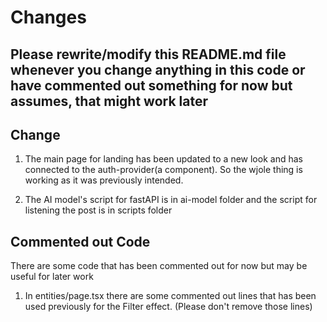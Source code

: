 # Changes

## Please rewrite/modify this README.md file whenever you change anything in this code or have commented out something for now but assumes, that might work later

## Change

1. The main page for landing has been updated to a new look and has connected to the auth-provider(a component). So the wjole thing is working as it was previously intended.

2. The AI model's script for fastAPI is in ai-model folder and the script for listening the post is in scripts folder

## Commented out Code

There are some code that has been commented out for now but may be useful for later work

1. In entities/page.tsx there are some commented out lines that has been used previously for the Filter effect. (Please don't remove those lines)
